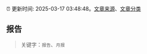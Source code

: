 :alarm_clock: 更新时间: 2025-03-17 03:48:48。[文章来源](/README.md)、[文章分类](/TAGS.md)

## 报告


> 关键字：`报告`、`月报`



